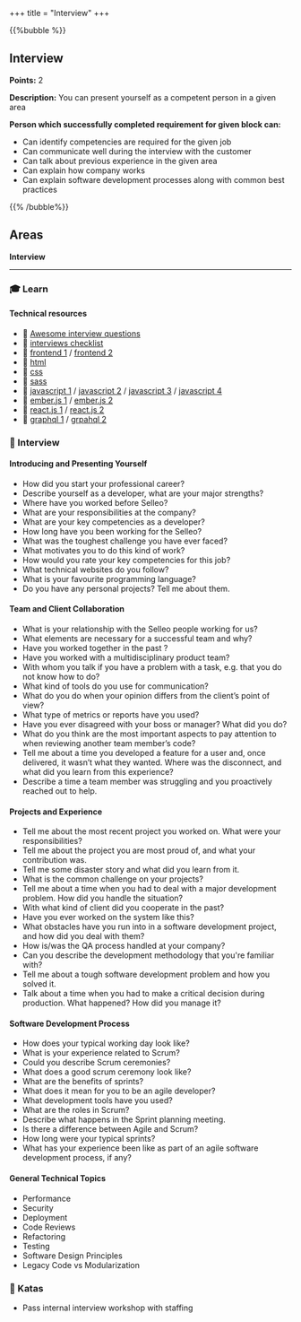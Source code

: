 +++
title = "Interview"
+++

{{%bubble %}}

## Interview

**Points:** 2

**Description:** You can present yourself as a competent person in a given area

**Person which successfully completed requirement for given block can:** 

- Can identify competencies are required for the given job
- Can communicate well during the interview with the customer
- Can talk about previous experience in the given area
- Can explain how company works
- Can explain software development processes along with common best practices

{{% /bubble%}}

## Areas

**Interview**

---

### 🎓 Learn

#### Technical resources
- 📙 [Awesome interview questions](https://github.com/MaximAbramchuck/awesome-interview-questions)
- 📙 [interviews checklist](https://github.com/yangshun/tech-interview-handbook/blob/master/preparing/cheatsheet.md)
- 📙 [frontend 1](https://github.com/h5bp/Front-end-Developer-Interview-Questions) /  [frontend 2](https://30secondsofinterviews.org/)
- 📙 [html](https://www.toptal.com/html5/interview-questions)
- 📙 [css](https://github.com/yangshun/front-end-interview-handbook/blob/master/questions/css-questions.md)
- 📙 [sass](https://career.guru99.com/top-17-sass-interview-questions/)
- 📙 [javascript 1](https://blog.webf.zone/front-end-javascript-interviews-in-2018-19-e17b0b10514) /  [javascript 2](https://www.toptal.com/javascript/interview-questions) /  [javascript 3](https://www.guru99.com/javascript-interview-questions-answers.html) / [javascript 4](https://dev.to/arnavaggarwal/10-javascript-concepts-you-need-to-know-for-interviews)
- 📙 [ember.js 1](https://github.com/Selleo/DevPath/tree/master/frontend_developer/03_frameworks/21_technology_emberjs_for_the_interview.md) / [ember.js 2](https://www.toptal.com/emberjs/interview-questions)
- 📙 [react.js 1](https://www.toptal.com/react/interview-questions) / [react.js 2](https://tylermcginnis.com/react-interview-questions/)
- 📙 [graphql 1](https://www.fullstack.cafe/blog/5-graphql-interview-questions-you-should-know) / [grpahql 2](https://www.howtographql.com/advanced/5-common-questions/)

### 🎤 Interview

#### Introducing and Presenting Yourself

- How did you start  your professional career?
- Describe yourself as a developer, what are your major strengths?
- Where have you worked before Selleo?
- What are your responsibilities at the company?
- What are your key competencies as a developer?
- How long have you been working for the Selleo?
- What was the toughest challenge you have ever faced?
- What motivates you to do this kind of work?
- How would you rate your key competencies for this job?
- What technical websites do you follow?
- What is your favourite programming language?
- Do you have any personal projects? Tell me about them.

#### Team and Client Collaboration

- What is your relationship with the Selleo people working for us?
- What elements are necessary for a successful team and why?
- Have you worked together in the past ?
- Have you worked with a multidisciplinary product team?
- With whom you talk if you have a problem with a task, e.g. that you do not know how to do?
- What kind of tools do you use for communication?
- What do you do when your opinion differs from the client’s point of view?
- What type of metrics or reports have you used?
- Have you ever disagreed with your boss or manager? What did you do?
- What do you think are the most important aspects to pay attention to when reviewing another team member’s code?
- Tell me about a time you developed a feature for a user and, once delivered, it wasn’t what they wanted. Where was the disconnect, and what did you learn from this experience?
- Describe a time a team member was struggling and you proactively reached out to help.

#### Projects and Experience

- Tell me about the most recent project you worked on. What were your responsibilities?
- Tell me about the project you are most proud of, and what your contribution was.
- Tell me some disaster story and what did you learn from it.
- What is the common challenge on your projects?
- Tell me about a time when you had to deal with a major development problem. How did you handle the situation?
- With what kind of client did you cooperate in the past?
- Have you ever worked on the system like this?
- What obstacles have you run into in a software development project, and how did you deal with them?
- How is/was the QA process handled at your company?
- Can you describe the development methodology that you're familiar with?
- Tell me about a tough software development problem and how you solved it.
- Talk about a time when you had to make a critical decision during production. What happened? How did you manage it?

#### Software Development Process 

- How does your typical working day look like?
- What is your experience related to Scrum?
- Could you describe Scrum ceremonies?
- What does a good scrum ceremony look like?
- What are the benefits of sprints?
- What does it mean for you to be an agile developer?
- What development tools have you used?
- What are the roles in Scrum?
- Describe what happens in the Sprint planning meeting.
- Is there a difference between Agile and Scrum?
- How long were your typical sprints?
- What has your experience been like as part of an agile software development process, if any?

#### General Technical Topics
- Performance
- Security
- Deployment
- Code Reviews
- Refactoring
- Testing
- Software Design Principles
- Legacy Code vs Modularization


### 📝 Katas

- Pass internal interview workshop with staffing